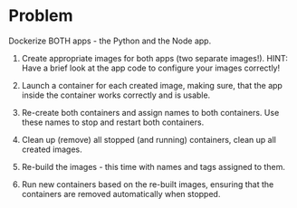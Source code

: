 # Problem

Dockerize BOTH apps - the Python and the Node app.

1) Create appropriate images for both apps (two separate images!).
HINT: Have a brief look at the app code to configure your images correctly!

2) Launch a container for each created image, making sure, 
that the app inside the container works correctly and is usable.

3) Re-create both containers and assign names to both containers.
Use these names to stop and restart both containers.

4) Clean up (remove) all stopped (and running) containers, 
clean up all created images.

5) Re-build the images - this time with names and tags assigned to them.

6) Run new containers based on the re-built images, ensuring that the containers
are removed automatically when stopped.